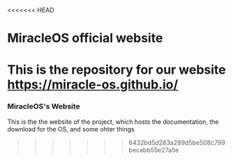 <<<<<<< HEAD
# MiracleOS official website

This is the repository for our website https://miracle-os.github.io/
=======
### MiracleOS's Website
This is the the website of the project, which hosts the documentation, the download for the OS, and some ohter things
>>>>>>> 6432bd5d283a289d5be508c799becabb55e27a5e
